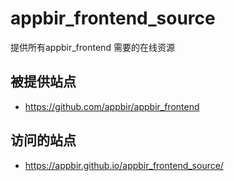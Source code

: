 # appbir_frontend_source
提供所有appbir_frontend 需要的在线资源


## 被提供站点

* https://github.com/appbir/appbir_frontend


## 访问的站点

* https://appbir.github.io/appbir_frontend_source/
